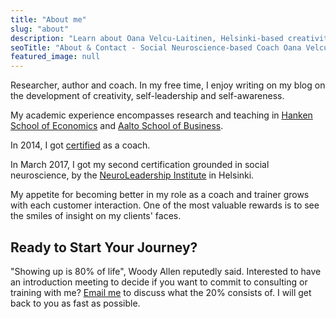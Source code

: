 ```yaml
---
title: "About me"
slug: "about"
description: "Learn about Oana Velcu-Laitinen, Helsinki-based creativity skills coach and trainer with social neuroscience background and academic expertise. Get in touch to start your journey."
seoTitle: "About & Contact - Social Neuroscience-based Coach Oana Velcu-Laitinen"
featured_image: null
---
```


Researcher, author and coach. In my free time, I enjoy writing on my blog on the development of creativity, self-leadership and self-awareness.

My academic experience encompasses research and teaching in [Hanken School of Economics](https://www.hanken.fi/en) and [Aalto School of Business](https://www.aalto.fi/school-of-business).

In 2014, I got [certified](http://www.worldcoaching.com/) as a coach.

In March 2017, I got my second certification grounded in social neuroscience, by the [NeuroLeadership Institute](https://neuroleadership.fi/) in Helsinki.

My appetite for becoming better in my role as a coach and trainer grows with each customer interaction. One of the most valuable rewards is to see the smiles of insight on my clients' faces.

## Ready to Start Your Journey?

"Showing up is 80% of life", Woody Allen reputedly said. Interested to have an introduction meeting to decide if you want to commit to consulting or training with me? [Email me](mailto:oana@velcu.fi) to discuss what the 20% consists of. I will get back to you as fast as possible.
